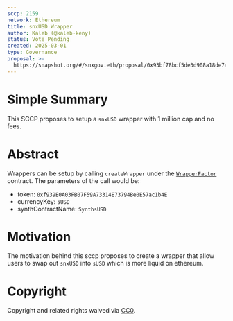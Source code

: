 ```yaml
---
sccp: 2159
network: Ethereum
title: snxUSD Wrapper
author: Kaleb (@kaleb-keny)
status: Vote_Pending
created: 2025-03-01
type: Governance
proposal: >-
  https://snapshot.org/#/snxgov.eth/proposal/0x93bf78bcf5de3d908a18de7ee1bcd8be98a08b7acf4645f1a2555fbd4545aa41
---
```


# Simple Summary

This SCCP proposes to setup a `snxUSD` wrapper with 1 million cap and no fees.

# Abstract

Wrappers can be setup by calling `createWrapper` under the [`WrapperFactor`](https://etherscan.io/address/0x02f9bC46beD33acdB9cb002fe346734CeF8a9480#writeContract) contract. The parameters of the call would be:
- token: `0xf939E0A03FB07F59A73314E73794Be0E57ac1b4E`
- currencyKey: `sUSD`
- synthContractName: `SynthsUSD`

# Motivation

The motivation behind this sccp proposes to create a wrapper that allow users to swap out `snxUSD` into `sUSD` which is more liquid on ethereum. 

# Copyright

Copyright and related rights waived via [CC0](https://creativecommons.org/publicdomain/zero/1.0/).


